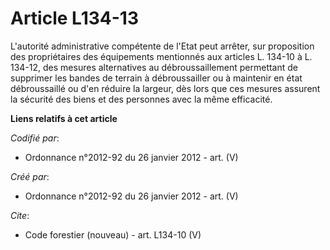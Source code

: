 # Article L134-13

L'autorité administrative compétente de l'Etat peut arrêter, sur proposition des propriétaires des équipements mentionnés aux
articles L. 134-10 à L. 134-12, des mesures alternatives au débroussaillement permettant de supprimer les bandes de terrain à
débroussailler ou à maintenir en état débroussaillé ou d'en réduire la largeur, dès lors que ces mesures assurent la sécurité
des biens et des personnes avec la même efficacité.

**Liens relatifs à cet article**

_Codifié par_:

  - Ordonnance n°2012-92 du 26 janvier 2012 - art. (V)

_Créé par_:

  - Ordonnance n°2012-92 du 26 janvier 2012 - art. (V)

_Cite_:

  - Code forestier (nouveau) - art. L134-10 (V)

